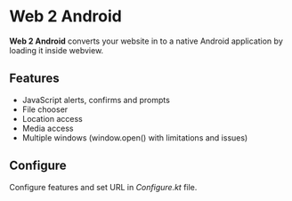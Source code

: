 # Web 2 Android
**Web 2 Android** converts your website in to a native Android application by loading it inside webview.

## Features
- JavaScript alerts, confirms and prompts
- File chooser
- Location access
- Media access
- Multiple windows (window.open() with limitations and issues)


## Configure
Configure features and set URL in *Configure.kt* file.



